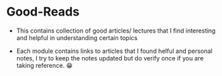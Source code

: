# Good-Reads

* This contains collection of good articles/ lectures that I find interesting and helpful in understanding certain topics

* Each module contains links to articles that I found helful and personal notes, I try to keep the notes updated but do verify once if you are taking reference. 😁
